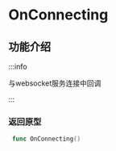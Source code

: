# OnConnecting

## 功能介绍

:::info

与websocket服务连接中回调

:::

### 返回原型

```go showLineNumbers
 func OnConnecting()
```
